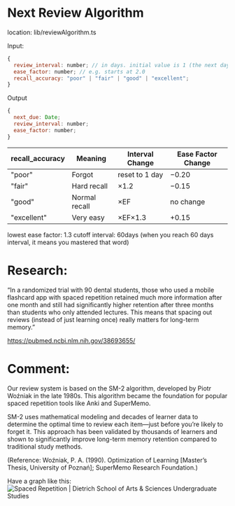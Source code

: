 # Next Review Algorithm

location:
lib/reviewAlgorithm.ts

Input:

```javascript
{
  review_interval: number; // in days. initial value is 1 (the next day)
  ease_factor: number; // e.g. starts at 2.0
  recall_accuracy: "poor" | "fair" | "good" | "excellent";
}
```

Output

```javascript
{
  next_due: Date;
  review_interval: number;
  ease_factor: number;
}
```

| recall_accuracy | Meaning       | Interval Change | Ease Factor Change |
| --------------- | ------------- | --------------- | ------------------ |
| "poor"          | Forgot        | reset to 1 day  | −0.20              |
| "fair"          | Hard recall   | ×1.2            | −0.15              |
| "good"          | Normal recall | ×EF             | no change          |
| "excellent"     | Very easy     | ×EF×1.3         | +0.15              |

lowest ease factor: 1.3
cutoff interval: 60days (when you reach 60 days interval, it means you mastered that word)

# Research:

“In a randomized trial with 90 dental students, those who used a mobile flashcard app with spaced repetition retained much more information after one month and still had significantly higher retention after three months than students who only attended lectures. This means that spacing out reviews (instead of just learning once) really matters for long-term memory.”

https://pubmed.ncbi.nlm.nih.gov/38693655/

# Comment:

Our review system is based on the SM-2 algorithm, developed by Piotr Woźniak in the late 1980s.
This algorithm became the foundation for popular spaced repetition tools like Anki and SuperMemo.

SM-2 uses mathematical modeling and decades of learner data to determine the optimal time to review each item—just before you’re likely to forget it.
This approach has been validated by thousands of learners and shown to significantly improve long-term memory retention compared to traditional study methods.

(Reference: Woźniak, P. A. (1990). Optimization of Learning [Master’s Thesis, University of Poznań]; SuperMemo Research Foundation.)

Have a graph like this:
![Spaced Repetition | Dietrich School of Arts & Sciences Undergraduate Studies](https://www.asundergrad.pitt.edu/sites/default/files/assets/Study%20Lab/Ebbinghaus-forgetting-curve-and-review-cycle.png)
